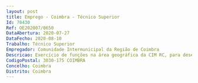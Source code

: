 ```yaml
--- 
layout: post
title: Emprego - Coimbra - Técnico Superior
Id: 78430
Ref: OE202007/0650
DataAbertura: 2020-07-27
DataFecho: 2020-08-10
Trabalho: Técnico Superior
Empregador: Comunidade Intermunicipal da Região de Coimbra
Descricao: Exercício de funções na área geográfica da CIM RC, para desenvolver as seguintes atividades  realizar tarefas necessárias inerentes ao ciclo de vida das operações  emitir pareceres no âmbito do processo de apreciação da elegibilidade e do mérito das candidaturas, assegurando um processo de seleção em conformidade com os critérios aplicáveis aos Programas Operacionais  verificar a adequação técnica da operação a selecionar e que a mesma apresenta para a prossecução dos objetivos e finalidade específicas visadas e possui demonstração objetiva da sua viabilidade e sustentabilidade  acompanhar a realização dos investimentos e a execução das ações e assegurar a interlocução com os beneficiários, em todas as fases do ciclo de vida das operações  verificar a elegibilidade das despesas  garantir o cumprimento dos normativos aplicáveis, designadamente nos domínios da concorrência, da contratação pública, do ambiente e da igualdade de oportunidades  verificar a realização efetiva dos produtos e serviços cofinanciados  assegurar que as despesas declaradas cumpriram as regras europeias e nacionais  avaliar o cumprimento de objetivos e resultados e propor o encerramento das operações  realizar verificações físicas e documentais no local  garantir o controlo geral das empreitadas, no que diz respeito à execução dos trabalhos, gestão e qualidade das técnicas, materiais e equipamentos, assim como a higiene e segurança no trabalho  assegurar a verificação da execução das empreitadas e o caderno de encargos e o cumprimento das condições das licenças, bem como das normas legais e regulamentares em vigor  elaboração, acompanhamento e execução de candidaturas a programas e fundos nacionais e comunitários  outras tarefas que lhe sejam acometidas no âmbito da preparação e ou execução de programas nacionais e comunitários.
CodigoPostal: 3030-175 COIMBRA
Concelho: Coimbra
Distrito: Coimbra
--- 
```

